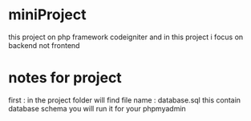 # miniProject
this project on php framework codeigniter 
and in this project i focus on backend not frontend


# notes for project
first : in the project folder will find file name : database.sql  this contain database schema you will run it for your phpmyadmin
